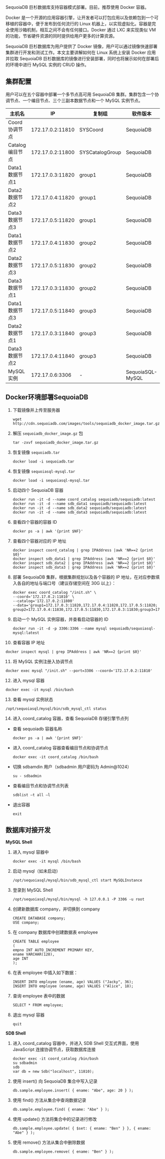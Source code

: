 [^_^]:
    容器模式部署
    作者：秦志强
    时间：
    评审意见
    王涛：
    许建辉：时间：
    市场部：时间：20190321

SequoiaDB 巨杉数据库支持容器模式部署。目前，推荐使用 Docker 容器。

Docker 是一个开源的应用容器引擎，让开发者可以打包应用以及依赖包到一个可移植的容器中，便于发布到任何流行的 Linux 机器上，以实现虚拟化。容器是完全使用沙箱机制，相互之间不会有任何接口。Docker 通过 LXC 来实现类似 VM 的功能，节省硬件资源的同时提供给用户更多的计算资源。

SequoiaDB 巨杉数据库为用户提供了 Docker 镜像，用户可以通过镜像快速部署集群进行开发和测试工作。本文主要讲解如何在 Linux 系统上安装 Docker 应用并拉取 SequoiaDB 巨杉数据库的镜像进行安装部署，同时也将展示如何在部署后的环境中进行 MySQL 实例的 CRUD 操作。


集群配置
----

用户可以在五个容器中部署一个多节点高可用 SequoiaDB 集群。集群包含一个协调节点、一个编目节点、三个三副本数据节点和一个 MySQL 实例节点。

| 主机名 | IP | 复制组 | 软件版本 |
| ------ | ------ | ------ |------ |
| Coord 协调节点 | 172.17.0.2:11810 | SYSCoord | SequoiaDB |
| Catalog编目节点 | 172.17.0.2:11800 | SYSCatalogGroup | SequoiaDB |
| Data1数据节点1 | 	172.17.0.3:11820 | group1 | SequoiaDB |
| Data2数据节点2 | 	172.17.0.4:11820 | group1 | SequoiaDB |
| Data3数据节点3 | 172.17.0.5:11820 | group1 | SequoiaDB |
| Data1数据节点2 | 172.17.0.4:11830 | group2 | SequoiaDB |
| Data2数据节点3 | 172.17.0.5:11830 | group2 | SequoiaDB |
| Data3数据节点1 | 172.17.0.3:11830 | group2 | SequoiaDB |
| Data1数据节点3 | 172.17.0.5:11840 | group3 | SequoiaDB |
| Data2数据节点1 | 172.17.0.3:11840| group3 | SequoiaDB |
| Data3数据节点2 | 172.17.0.4:11840 | group3 | SequoiaDB |
| MySQL实例 | 172.17.0.6:3306 | - | SequoiaSQL-MySQL |

Docker环境部署SequoiaDB
----
1. 下载镜像并上传至服务器

   ```lang-bash
   wget http://cdn.sequoiadb.com/images/tools/sequoiadb_docker_image.tar.gz
   ```

2. 解压 `sequoiadb_docker_image.gz` 包

   ```lang-bash
   tar -zxvf sequoiadb_docker_image.tar.gz
   ```

3. 恢复镜像 `sequoiadb.tar`

   ```lang-bash
   docker load -i sequoiadb.tar
   ```

4. 恢复镜像 `sequoiasql-mysql.tar`

   ```lang-bash
   docker load -i sequoiasql-mysql.tar
   ```

5. 启动四个 SequoiaDB 容器

   ```lang-bash
   docker run -it -d --name coord_catalog sequoiadb/sequoiadb:latest
   docker run -it -d --name sdb_data1 sequoiadb/sequoiadb:latest
   docker run -it -d --name sdb_data2 sequoiadb/sequoiadb:latest
   docker run -it -d --name sdb_data3 sequoiadb/sequoiadb:latest
   ```

6. 查看四个容器的容器 ID

   ```lang-bash
   docker ps -a | awk '{print $NF}'
   ```

7. 查看四个容器对应的 IP 地址
   
   ```lang-bash
   docker inspect coord_catalog | grep IPAddress |awk 'NR==2 {print $0}'
   docker inspect sdb_data1 | grep IPAddress |awk 'NR==2 {print $0}'
   docker inspect sdb_data2 | grep IPAddress |awk 'NR==2 {print $0}'
   docker inspect sdb_data3 | grep IPAddress |awk 'NR==2 {print $0}'
   ```

8. 部署 SequoiaDB 集群，根据集群规划以及各个容器的 IP 地址，在对应参数填入各自的地址与端口号（建议存储空间在 30G 以上）：

   ```lang-bash
   docker exec coord_catalog "/init.sh" \
   --coord='172.17.0.2:11810' \
   --catalog='172.17.0.2:11800'
   --data='group1=172.17.0.3:11820,172.17.0.4:11820,172.17.0.5:11820; group2=172.17.0.4:11830,172.17.0.5:11830,172.17.0.3:11830;group3=172.17.0.5:11840,172.17.0.3:11840,172.17.0.4:11840'
   ```

9. 启动一个 MySQL 实例容器，并查看启动容器的 ID

   ```lang-bash
   docker run -it -d -p 3306:3306 --name mysql sequoiadb/sequoiasql-mysql:latest
   ```

10. 查看容器 IP 地址

   ```lang-bash
   docker inspect mysql | grep IPAddress | awk 'NR==2 {print $0}'
   ```

11. 将 MySQL 实例注册入协调节点

   ```lang-bash
   docker exec mysql "/init.sh" --port=3306 --coord='172.17.0.2:11810'
   ```

12. 进入 mysql 容器

   ```lang-bash
   docker exec -it mysql /bin/bash
   ```

13. 查看 mysql 实例状态

   ```lang-bash
   /opt/sequoiasql/mysql/bin/sdb_mysql_ctl status
   ```

14. 进入 coord_catalog 容器，查看 SequoiaDB 存储引擎节点列

 - 查看 sequoiadb 容器名称

   ```lang-bash
   docker ps -a | awk '{print $NF}'
   ```

 - 进入 coord_catalog 容器查看编目节点和协调节点

   ```lang-bash
   docker exec -it coord_catalog /bin/bash
   ```

 - 切换 sdbamdin 用户（sdbadmin 用户密码为 Admin@1024）

   ```lang-bash
   su - sdbadmin
   ```

 - 查看编目节点和协调节点列表

   ```lang-bash
   sdblist –t all –l
   ```

 - 退出容器
 
   ```lang-bash
   exit
   ```

数据库对接开发
----

**MySQL Shell**

1. 进入 mysql 容器中

   ```lang-bash
   docker exec -it mysql /bin/bash
   ```

2. 启动 mysql（如未启动）

   ```lang-bash
   /opt/sequoiasql/mysql/bin/sdb_mysql_ctl start MySQLInstance
   ```

3. 登录到 MySQL Shell

   ```lang-bash
   /opt/sequoiasql/mysql/bin/mysql -h 127.0.0.1 -P 3306 -u root
   ```

4. 创建新数据库 company，并切换到 company

   ```lang-sql
   CREATE DATABASE company;
   USE company;
   ```

5. 在 company 数据库中创建数据表 employee

   ```lang-sql
   CREATE TABLE employee
   (
   empno INT AUTO_INCREMENT PRIMARY KEY,
   ename VARCHAR(128),
   age INT
   );
   ```

6. 在表 employee 中插入如下数据：

   ```lang-sql
   INSERT INTO employee (ename, age) VALUES ("Jacky", 36);
   INSERT INTO employee (ename, age) VALUES ("Alice", 18);
   ```

7. 查询 employee 表中的数据

   ```lang-sql
   SELECT * FROM employee;
   ```

8. 退出 mysql 容器

   ```lang-sql
   quit
   ```

**SDB Shell**

1. 进入 coord_catalog 容器中，并进入 SDB Shell 交互式界面，使用 JavaScript 连接协调节点，获取数据库连接

   ```lang-javascript
   docker exec -it coord_catalog /bin/bash
   su sdbadmin
   sdb
   var db = new Sdb("localhost", 11810);
   ```

2. 使用 insert() 向 SequoiaDB 集合中写入记录

   ```lang-javascript
   db.sample.employee.insert( { ename: "Abe", age: 20 } );
   ```

3. 使用 find() 方法从集合中查询数据记录

   ```lang-javascript
   db.sample.employee.find( { ename: "Abe" } );
   ```

4. 使用 update() 方法将集合中的记录进行修改

   ```lang-javascript
   db.sample.employee.update( { $set: { ename: "Ben" } }, { ename: "Abe" } );
   ```

5. 使用 remove() 方法从集合中删除数据

   ```lang-javascript
   db.sample.employee.remove( { ename: "Ben" } );
   ```



